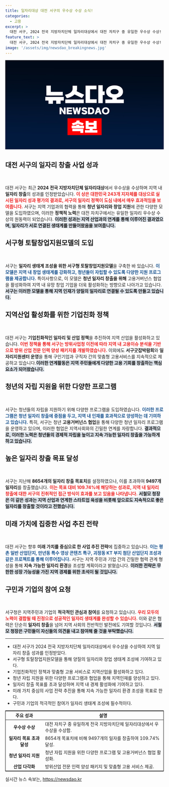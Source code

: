 ```yaml
---
title: 일자리대상 대전 서구의 우수상 수상 소식!
categories:
  - 고용
excerpt: >
  대전 서구, 2024 전국 지방자치단체 일자리대상에서 대전 자치구 중 유일한 우수상 수상! 고용창출을 위한 혁신적인 정책과 협업 모델로 양질의 일자리 생태계 구축에 성공했습니다. 여러분의 궁금증을 자극하는 이 성공 사례, 클릭해보세요!
feature_text: >
  대전 서구, 2024 전국 지방자치단체 일자리대상에서 대전 자치구 중 유일한 우수상 수상! 고용창출을 위한 혁신적인 정책과 협업 모델로 양질의 일자리 생태계 구축에 성공했습니다. 여러분의 궁금증을 자극하는 이 성공 사례, 클릭해보세요!
image: '/assets/img/newsdao_breakingnews.jpg'
---
```


<p><img src="/assets/img/newsdao_breakingnews.jpg" alt="koreaapp 속보" /></p>

<h2 data-ke-size="size26">대전 서구의 일자리 창출 사업 성과</h2>

<p data-ke-size="size16">&nbsp;</p>

<p>대전 서구는 최근 <strong>2024 전국 지방자치단체 일자리대상</strong>에서 우수상을 수상하며 지역 내 <strong>일자리 창출</strong>의 성과를 인정받았습니다. <b><span style="color: #ee2323;">이 상은 대한민국 243개 지자체를 대상으로 실시된 일자리 성과 평가의 결과로, 서구의 일자리 정책이 도심 내에서 매우 효과적임을 보여줍니다.</span></b> 서구는 지역 기업과의 협력을 통해 <strong>청년 일자리와 창업 지원</strong>에 관한 다양한 모델을 도입하였으며, 이러한 <strong>정책적 노력</strong>은 대전 자치구에서는 유일한 일자리 우수상 수상의 원동력이 되었습니다. <b><span style="background-color: #21538527;">이러한 성과는 지역 산업과의 연계를 통해 이루어진 결과였으며, 일자리가 서로 연결된 생태계를 만들어왔음을 보여줍니다.</span></b> </p>

<h2 data-ke-size="size26">서구형 토탈창업지원모델의 도입</h2>

<p data-ke-size="size16">&nbsp;</p>

<p>서구는 <strong>일자리 생태계 조성을 위한 서구형 토탈창업지원모델</strong>을 구축한 바 있습니다. <b><span style="color: #1a5490;">이 모델은 지역 내 창업 생태계를 강화하고, 청년들이 자립할 수 있도록 다양한 지원 프로그램을 제공합니다.</span></b> 특이사항으로, 이 모델은 <strong>청년 일자리 창출을 위해</strong> 고용거버넌스 협업을 활성화하여 지역 내 유망 창업 기업을 더욱 활성화하는 방향으로 나아가고 있습니다. <b><span style="background-color: #21538527;">서구는 이러한 모델을 통해 지역 인재가 양질의 일자리로 연결될 수 있도록 만들고 있습니다.</span></b></p>

<h2 data-ke-size="size26">지역산업 활성화를 위한 기업친화 정책</h2>

<p data-ke-size="size16">&nbsp;</p>

<p>대전 서구는 <strong>기업친화적인 일자리 및 산업 정책</strong>을 추진하여 지역 산업을 활성화하고 있습니다. <b><span style="color: #ee2323;">이번 정책을 통해 서구는 방위사업청 이전에 따라 지역 내 고용이슈 분석을 기반으로 방위 산업 전문 인력 양성 패키지를 개발하였습니다.</span></b> 이외에도 <strong>서구굿잡박람회</strong>와 <strong>일자리지원센터 운영</strong>을 통해 구인기업과 구직자 간의 맞춤형 고용서비스를 지속적으로 제공하고 있습니다.<b><span style="background-color: #21538527;">이러한 연계활동은 지역 주민들에게 다양한 고용 기회를 창출하는 핵심 요소가 되어왔습니다.</span></b></p>

<h2 data-ke-size="size26">청년의 자립 지원을 위한 다양한 프로그램</h2>

<p data-ke-size="size16">&nbsp;</p>

<p>서구는 청년들의 자립을 지원하기 위해 다양한 프로그램을 도입하였습니다. <b><span style="color: #1a5490;">이러한 프로그램은 청년 일자리 창출에 중점을 두고, 지역 내 인재를 효과적으로 양성하는 데 기여하고 있습니다.</span></b> 특히, 서구는 청년 <strong>고용거버넌스 협업</strong>을 통해 다양한 청년 일자리 프로그램을 운영하고 있으며, 이러한 협업은 지역사회와의 긴밀한 연계를 자랑합니다. <b><span style="background-color: #21538527;">결과적으로, 이러한 노력은 청년들의 경제적 자립을 높이고 지속 가능한 일자리 창출을 가능하게 하고 있습니다.</span></b></p>

<h2 data-ke-size="size26">높은 일자리 창출 목표 달성</h2>

<p data-ke-size="size16">&nbsp;</p>

<p>서구는 지난해 <strong>8654개의 일자리 창출 목표치</strong>를 설정하였으나, 이를 초과하여 <strong>9497개 일자리</strong>를 창출했습니다. <b><span style="color: #ee2323;">이는 목표 대비 109.74%에 해당하는 성과로, 지역 내 일자리 창출에 대한 서구의 진취적인 접근 방식이 효과를 보고 있음을 나타냅니다.</span></b> <b><span style="background-color: #21538527;">서철모 청장은 이 같은 성과는 지역 산업과 연계한 스타트업 육성을 비롯해 앞으로도 지속적으로 좋은 일자리를 창출할 것이라고 전했습니다.</span></b> </p>

<h2 data-ke-size="size26">미래 가치에 집중한 사업 추진 전략</h2>

<p data-ke-size="size16">&nbsp;</p>

<p>대전 서구는 향후 <strong>미래 가치를 중심으로 한 사업 추진 전략</strong>에 집중하고 있습니다. <b><span style="color: #1a5490;">이는 평촌 일반 산업단지, 만년동 특수 영상 콘텐츠 특구, 괴정동 KT 부지 첨단 산업단지 조성과 같은 프로젝트를 통해 이루어집니다.</span></b> 서구는 지역 주민과 기업 간의 긴밀한 협력 관계 형성을 통해 <strong>지속 가능한 일자리 환경</strong>을 조성할 계획이라고 밝혔습니다. <b><span style="background-color: #21538527;">이러한 전략은 무한한 성장 가능성을 가진 지역 경제를 위한 초석이 될 것입니다.</span></b></p>

<h2 data-ke-size="size26">구민과 기업의 참여 요청</h2>

<p data-ke-size="size16">&nbsp;</p>

<p>서구청은 지역주민과 기업의 <strong>적극적인 관심과 참여</strong>를 요청하고 있습니다. <b><span style="color: #ee2323;">우리 모두의 노력이 결합될 때 진정으로 성공적인 일자리 생태계를 완성할 수 있습니다.</span></b> 이와 같은 협력은 단순히 <strong>일자리 창출</strong>을 넘어 지역 사회의 전반적인 발전에도 기여할 것입니다. <b><span style="background-color: #21538527;">서철모 청장은 구민들이 자신들의 의견을 내고 참여해 줄 것을 부탁했습니다.</span></b></p>

<hr />

<ul>
    <li>대전 서구가 2024 전국 지방자치단체 일자리대상에서 우수상을 수상하여 지역 일자리 창출 성과를 인정받았다.</li>
    <li>서구형 토탈창업지원모델을 통해 양질의 일자리와 창업 생태계 조성에 기여하고 있다.</li>
    <li>기업친화적인 정책과 맞춤형 고용 서비스로 지역산업을 활성화하고 있다.</li>
    <li>청년 자립 지원을 위한 다양한 프로그램과 협업을 통해 지역인재를 양성하고 있다.</li>
    <li>일자리 창출 목표를 초과 달성하며 지역 내 경제 활성화에 기여하고 있다.</li>
    <li>미래 가치 중심의 사업 전략 추진을 통해 지속 가능한 일자리 환경 조성을 목표로 한다.</li>
    <li>구민과 기업의 적극적인 참여가 일자리 생태계 조성에 필수적이다.</li>
</ul>

<table style="width: 100%; border: 1px solid #000;">
    <thead>
        <tr>
            <th style="text-align: center;">주요 성과</th>
            <th style="text-align: center;">설명</th>
        </tr>
    </thead>
    <tbody>
        <tr>
            <td style="text-align: center; height: 17px;"><b>우수상 수상</b></td>
            <td>대전 자치구 중 유일하게 전국 지방자치단체 일자리대상에서 우수상을 수상함.</td>
        </tr>
        <tr>
            <td style="text-align: center; height: 17px;"><b>일자리 목표 초과 달성</b></td>
            <td>8654개 목표치에 비해 9497개의 일자를 창출하여 109.74% 달성.</td>
        </tr>
        <tr>
            <td style="text-align: center; height: 17px;"><b>청년 일자리 지원</b></td>
            <td>청년 자립 지원을 위한 다양한 프로그램 및 고용거버넌스 협업 활성화.</td>
        </tr>
        <tr>
            <td style="text-align: center; height: 17px;"><b>산업 다각화</b></td>
            <td>방위산업 전문 인력 양성 패키지 및 맞춤형 고용 서비스 제공.</td>
        </tr>
    </tbody>
</table>
실시간 뉴스 속보는, <a href="https://newsdao.kr" rel="dofollow">https://newsdao.kr</a>


